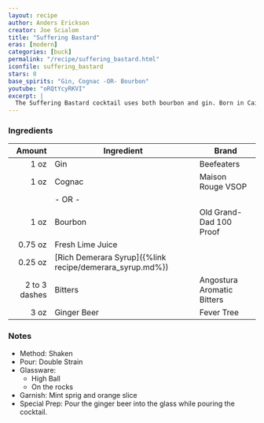 ```yaml
---
layout: recipe
author: Anders Erickson
creator: Joe Scialom
title: "Suffering Bastard"
eras: [modern]
categories: [buck]
permalink: "/recipe/suffering_bastard.html"
iconfile: suffering_bastard
stars: 0
base_spirits: "Gin, Cognac -OR- Bourbon"
youtube: "oRQtYcyRKVI"
excerpt: |
  The Suffering Bastard cocktail uses both bourbon and gin. Born in Cairo at the Shepheard's Hotel, it was originally concocted as a hangover cure for troops fighting in North Africa.
---
```


### Ingredients

|        Amount | Ingredient                                               | Brand                      |
| ------------: | -------------------------------------------------------- | -------------------------- |
|          1 oz | Gin                                                      | Beefeaters                 |
|          1 oz | Cognac                                                   | Maison Rouge VSOP          |
|               | - OR -                                                   |
|          1 oz | Bourbon                                                  | Old Grand-Dad 100 Proof    |
|       0.75 oz | Fresh Lime Juice                                         |
|       0.25 oz | [Rich Demerara Syrup]({%link recipe/demerara_syrup.md%}) |
| 2 to 3 dashes | Bitters                                                  | Angostura Aromatic Bitters |
|          3 oz | Ginger Beer                                              | Fever Tree                 |

### Notes

- Method: Shaken
- Pour: Double Strain
- Glassware:
  - High Ball
  - On the rocks
- Garnish: Mint sprig and orange slice
- Special Prep: Pour the ginger beer into the glass while pouring the cocktail.
